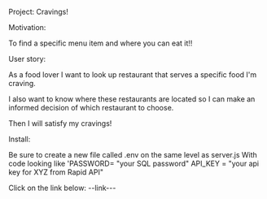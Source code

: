 Project: Cravings!

Motivation: 

To find a specific menu item and where you can eat it!!

User story: 

As a food lover I want to look up restaurant that serves a specific food I'm craving.

I also want to know where these restaurants are located so I can make an informed decision of which restaurant to choose.

Then I will satisfy my cravings!

Install:

Be sure to create a new file called .env on the same level as server.js With code looking like 'PASSWORD= "your SQL password" 
API_KEY = "your api key for XYZ from Rapid API"



Click on the link below:
--link---


